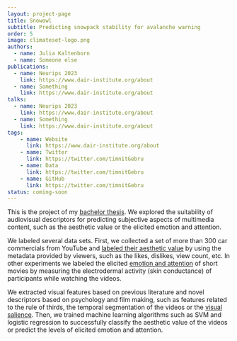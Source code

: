 ```yaml
---
layout: project-page
title: Snowowl
subtitle: Predicting snowpack stability for avalanche warning
order: 5
image: climateset-logo.png
authors:
  - name: Julia Kaltenborn
  - name: Someone else
publications:
  - name: Neurips 2023
    link: https://www.dair-institute.org/about
  - name: Something
    link: https://www.dair-institute.org/about
talks:
  - name: Neurips 2023
    link: https://www.dair-institute.org/about
  - name: Something
    link: https://www.dair-institute.org/about
tags:
    - name: Website
      link: https://www.dair-institute.org/about
    - name: Twitter
      link: https://twitter.com/timnitGebru
    - name: Data
      link: https://twitter.com/timnitGebru
    - name: GitHub
      link: https://twitter.com/timnitGebru
status: coming-soon
---
```

This is the project of my [bachelor thesis](https://e-archivo.uc3m.es/handle/10016/24434). We explored the suitability of audiovisual descriptors for predicting subjective aspects of multimedia content, such as the aesthetic value or the elicited emotion and attention.

We labeled several data sets. First, we collected a set of more than 300 car commercials from YouTube and [labeled their aesthetic value](http://www.sciencedirect.com/science/article/pii/S0957417414004400) by using the metadata provided by viewers, such as the likes, dislikes, view count, etc. In other experiments we labeled the elicited [emotion and attention](https://dl.acm.org/citation.cfm?id=3109418) of short movies by measuring the electrodermal activity (skin conductance) of participants while watching the videos.

We extracted visual features based on previous literature and novel descriptors based on psychology and film making, such as features related to the rule of thirds, the temporal segmentation of the videos or the [visual salience](https://link.springer.com/article/10.1007/s11042-017-5339-9). Then, we trained machine learning algorithms such as SVM and logistic regression to successfully classify the aesthetic value of the videos or predict the levels of elicited emotion and attention.
